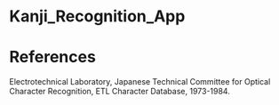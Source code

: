 # Kanji_Recognition_App



# References
Electrotechnical Laboratory, Japanese Technical Committee for Optical Character Recognition, ETL Character Database, 1973-1984.